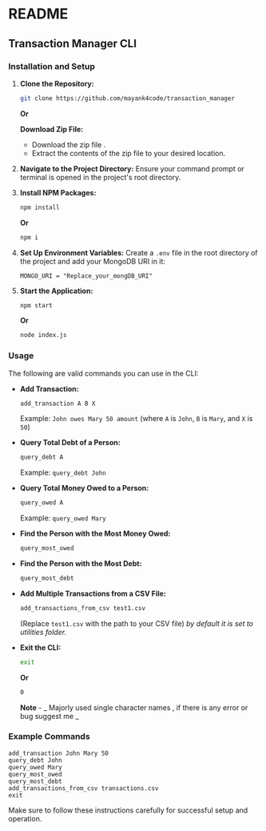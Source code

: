 # README

## Transaction Manager CLI

### Installation and Setup

1. **Clone the Repository:**
   ```sh
   git clone https://github.com/mayank4code/transaction_manager
   ```

   **Or**

   **Download Zip File:**
   - Download the zip file .
   - Extract the contents of the zip file to your desired location.

2. **Navigate to the Project Directory:**
   Ensure your command prompt or terminal is opened in the project's root directory.

3. **Install NPM Packages:**
   ```sh
   npm install
   ```
   **Or**
   ```sh
   npm i
   ```

4. **Set Up Environment Variables:**
   Create a `.env` file in the root directory of the project and add your MongoDB URI in it:
   ```env
   MONGO_URI = "Replace_your_mongDB_URI"
   ```

5. **Start the Application:**
   ```sh
   npm start
   ```
   **Or**
   ```sh
   node index.js
   ```

### Usage

The following are valid commands you can use in the CLI:

- **Add Transaction:**
  ```sh
  add_transaction A B X
  ```
  Example: `John owes Mary 50 amount` (where `A` is `John`, `B` is `Mary`, and `X` is `50`)

- **Query Total Debt of a Person:**
  ```sh
  query_debt A
  ```
  Example: `query_debt John`

- **Query Total Money Owed to a Person:**
  ```sh
  query_owed A
  ```
  Example: `query_owed Mary`

- **Find the Person with the Most Money Owed:**
  ```sh
  query_most_owed
  ```

- **Find the Person with the Most Debt:**
  ```sh
  query_most_debt
  ```

- **Add Multiple Transactions from a CSV File:**
  ```sh
  add_transactions_from_csv test1.csv
  ```
  (Replace `test1.csv` with the path to your CSV file)
  _by default it is set to utilities folder._

- **Exit the CLI:**
  ```sh
  exit
  ```
  **Or**
  ```sh
  0
  ```


  **Note** - _ Majorly used single character names , if there is any error or bug suggest me _



### Example Commands

```
add_transaction John Mary 50
query_debt John
query_owed Mary
query_most_owed
query_most_debt
add_transactions_from_csv transactions.csv
exit
```

Make sure to follow these instructions carefully for successful setup and operation.
